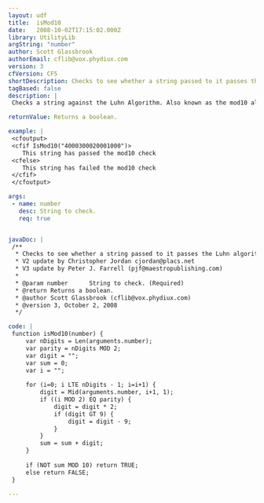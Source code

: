 ```yaml
---
layout: udf
title:  isMod10
date:   2008-10-02T17:15:02.000Z
library: UtilityLib
argString: "number"
author: Scott Glassbrook
authorEmail: cflib@vox.phydiux.com
version: 3
cfVersion: CF5
shortDescription: Checks to see whether a string passed to it passes the Luhn algorithm (also known as the Mod10 algorithm)
tagBased: false
description: |
 Checks a string against the Luhn Algorithm. Also known as the mod10 algorithm. this function can be used to check the validity of credit card numbers, Canadian social insurance numbers, and any other number as well.

returnValue: Returns a boolean.

example: |
 <cfoutput>
 <cfif IsMod10("4000300020001000")>
    This string has passed the mod10 check
 <cfelse>
    This string has failed the mod10 check
 </cfif>
 </cfoutput>

args:
 - name: number
   desc: String to check.
   req: true


javaDoc: |
 /**
  * Checks to see whether a string passed to it passes the Luhn algorithm (also known as the Mod10 algorithm)
  * V2 update by Christopher Jordan cjordan@placs.net
  * V3 update by Peter J. Farrell (pjf@maestropublishing.com)
  * 
  * @param number      String to check. (Required)
  * @return Returns a boolean. 
  * @author Scott Glassbrook (cflib@vox.phydiux.com) 
  * @version 3, October 2, 2008 
  */

code: |
 function isMod10(number) {
     var nDigits = Len(arguments.number);
     var parity = nDigits MOD 2;
     var digit = "";
     var sum = 0;
     var i = "";
 
     for (i=0; i LTE nDigits - 1; i=i+1) {
         digit = Mid(arguments.number, i+1, 1);
         if ((i MOD 2) EQ parity) {
             digit = digit * 2;
             if (digit GT 9) {
                 digit = digit - 9;
             }
         }
         sum = sum + digit;
     }
 
     if (NOT sum MOD 10) return TRUE;
     else return FALSE;
 }

---
```


